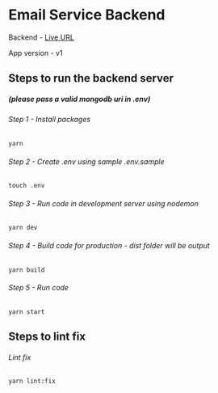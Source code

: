 # Email Service Backend

Backend - [Live URL](https://stuti-email-service.herokuapp.com)

App version - v1

## Steps to run the backend server

##### (please pass a valid mongodb uri in .env)

###### Step 1 - Install packages

```
yarn
```

###### Step 2 - Create .env using sample .env.sample

```
touch .env
```

###### Step 3 - Run code in development server using nodemon

```
yarn dev
```

###### Step 4 - Build code for production - dist folder will be output

```
yarn build
```

###### Step 5 - Run code

```
yarn start
```

## Steps to lint fix

###### Lint fix

```
yarn lint:fix
```
